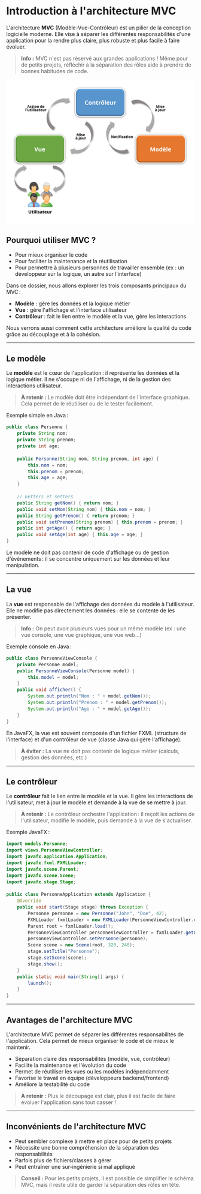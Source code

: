# Introduction à l'architecture MVC

L'architecture **MVC** (Modèle-Vue-Contrôleur) est un pilier de la conception logicielle moderne. Elle vise à séparer les différentes responsabilités d'une application pour la rendre plus claire, plus robuste et plus facile à faire évoluer.

> **Info :**
> MVC n'est pas réservé aux grandes applications ! Même pour de petits projets, réfléchir à la séparation des rôles aide à prendre de bonnes habitudes de code.

![Architecture](/images/Model-View-Controller_architectural_pattern-fr.svg)

## Pourquoi utiliser MVC ?
- Pour mieux organiser le code
- Pour faciliter la maintenance et la réutilisation
- Pour permettre à plusieurs personnes de travailler ensemble (ex : un développeur sur la logique, un autre sur l'interface)

Dans ce dossier, nous allons explorer les trois composants principaux du MVC :
- **Modèle** : gère les données et la logique métier
- **Vue** : gère l'affichage et l'interface utilisateur
- **Contrôleur** : fait le lien entre le modèle et la vue, gère les interactions

Nous verrons aussi comment cette architecture améliore la qualité du code grâce au découplage et à la cohésion.

---

## Le modèle

Le **modèle** est le cœur de l'application : il représente les données et la logique métier. Il ne s'occupe ni de l'affichage, ni de la gestion des interactions utilisateur.

> **À retenir :**
> Le modèle doit être indépendant de l'interface graphique. Cela permet de le réutiliser ou de le tester facilement.

Exemple simple en Java :

```java
public class Personne {
    private String nom;
    private String prenom;
    private int age;

    public Personne(String nom, String prenom, int age) {
        this.nom = nom;
        this.prenom = prenom;
        this.age = age;
    }

    // Getters et setters
    public String getNom() { return nom; }
    public void setNom(String nom) { this.nom = nom; }
    public String getPrenom() { return prenom; }
    public void setPrenom(String prenom) { this.prenom = prenom; }
    public int getAge() { return age; }
    public void setAge(int age) { this.age = age; }
}
```

Le modèle ne doit pas contenir de code d'affichage ou de gestion d'événements : il se concentre uniquement sur les données et leur manipulation.

---

## La vue

La **vue** est responsable de l'affichage des données du modèle à l'utilisateur. Elle ne modifie pas directement les données : elle se contente de les présenter.

> **Info :**
> On peut avoir plusieurs vues pour un même modèle (ex : une vue console, une vue graphique, une vue web...)

Exemple console en Java :

```java
public class PersonneViewConsole {
    private Personne model;
    public PersonneViewConsole(Personne model) {
        this.model = model;
    }
    public void afficher() {
        System.out.println("Nom : " + model.getNom());
        System.out.println("Prénom : " + model.getPrenom());
        System.out.println("Age : " + model.getAge());
    }
}
```

En JavaFX, la vue est souvent composée d'un fichier FXML (structure de l'interface) et d'un contrôleur de vue (classe Java qui gère l'affichage).

> **À éviter :**
> La vue ne doit pas contenir de logique métier (calculs, gestion des données, etc.)

---

## Le contrôleur

Le **contrôleur** fait le lien entre le modèle et la vue. Il gère les interactions de l'utilisateur, met à jour le modèle et demande à la vue de se mettre à jour.

> **À retenir :**
> Le contrôleur orchestre l'application : il reçoit les actions de l'utilisateur, modifie le modèle, puis demande à la vue de s'actualiser.

Exemple JavaFX :

```java
import models.Personne;
import views.PersonneViewController;
import javafx.application.Application;
import javafx.fxml.FXMLLoader;
import javafx.scene.Parent;
import javafx.scene.Scene;
import javafx.stage.Stage;

public class PersonneApplication extends Application {
    @Override
    public void start(Stage stage) throws Exception {
        Personne personne = new Personne("John", "Doe", 42);
        FXMLLoader fxmlLoader = new FXMLLoader(PersonneViewController.class.getResource("personne-view.fxml"));
        Parent root = fxmlLoader.load();
        PersonneViewController personneViewController = fxmlLoader.getController();
        personneViewController.setPersonne(personne);
        Scene scene = new Scene(root, 320, 240);
        stage.setTitle("Personne");
        stage.setScene(scene);
        stage.show();
    }
    public static void main(String[] args) {
        launch();
    }
}
```

---

## Avantages de l'architecture MVC

L'architecture MVC permet de séparer les différentes responsabilités de l'application. Cela permet de mieux organiser le code et de mieux le maintenir.

- Séparation claire des responsabilités (modèle, vue, contrôleur)
- Facilite la maintenance et l'évolution du code
- Permet de réutiliser les vues ou les modèles indépendamment
- Favorise le travail en équipe (développeurs backend/frontend)
- Améliore la testabilité du code

> **À retenir :**
> Plus le découpage est clair, plus il est facile de faire évoluer l'application sans tout casser !

---

## Inconvénients de l'architecture MVC

- Peut sembler complexe à mettre en place pour de petits projets
- Nécessite une bonne compréhension de la séparation des responsabilités
- Parfois plus de fichiers/classes à gérer
- Peut entraîner une sur-ingénierie si mal appliqué

> **Conseil :**
> Pour les petits projets, il est possible de simplifier le schéma MVC, mais il reste utile de garder la séparation des rôles en tête.
